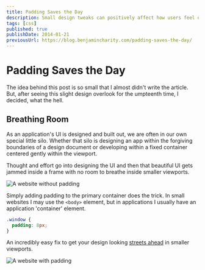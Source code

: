 ```yaml
---
title: Padding Saves the Day
description: Small design tweaks can positively affect how users feel on your site.
tags: [css]
published: true
publishDate: 2014-01-21
previousUrl: https://blog.benjamincharity.com/padding-saves-the-day/
---
```


# Padding Saves the Day

The idea behind this post is so small that I almost didn't write the article. But, after seeing this slight design
overlook for the umpteenth time, I decided, what the hell.

## Breathing Room

As an application's UI is designed and built out, we are often in our own special little silo. Whether that silo is
designing an app within the forgiving boundaries of a design document or developing within a fixed container
centered gently within the viewport.

Thought and effort go into designing the UI and then that beautiful UI gets jammed inside a frame with no room to
breathe inside smaller viewports.

![A website without padding](assets/blog/padding.jpg)

Simply adding padding to the primary container does the trick. In small websites I may use the `<body>` element, but
in applications I usually have an application 'container' element.

```css
.window {
  padding: 8px;
}
```

An incredibly easy fix to get your design looking [streets ahead][1] in smaller viewports.

![A website with padding](assets/blog/padding02.jpg)

[1]: https://youtu.be/rf1GSjo4zSY 'Streets ahead as defined by Pierce Hawthorne.'
